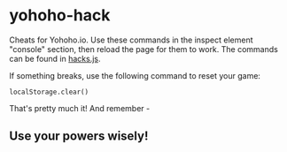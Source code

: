# yohoho-hack
Cheats for Yohoho.io.
Use these commands in the inspect element "console" section, then reload the page for them to work. The commands can be found in [hacks.js](https://github.com/jeweled-fox/yohoho-hack/blob/main/hacks.js).

If something breaks, use the following command to reset your game:

`localStorage.clear()`

That's pretty much it! And remember - 

## Use your powers wisely!
